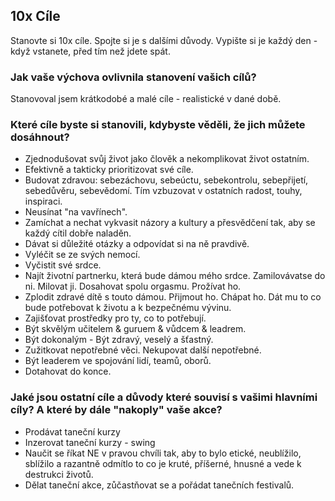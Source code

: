## 10x Cíle
Stanovte si 10x cíle.
Spojte si je s dalšími důvody.
Vypište si je každý den - když vstanete, před tím než jdete spát.

### Jak vaše výchova ovlivnila stanovení vašich cílů?
Stanovoval jsem krátkodobé a malé cíle - realistické v dané době.

### Které cíle byste si stanovili, kdybyste věděli, že jich můžete dosáhnout?
 * Zjednodušovat svůj život jako člověk a nekomplikovat život ostatním.
 * Efektivně a takticky prioritizovat své cíle.
 * Budovat zdravou: sebezáchovu, sebeúctu, sebekontrolu, sebepřijetí, 
   sebedůvěru, sebevědomí. Tím vzbuzovat v ostatních radost, touhy, inspiraci.
 * Neusínat "na vavřínech".
 * Zamíchat a nechat vykvasit názory a kultury a přesvědčení tak, aby se každý 
   cítil dobře naladěn.
 * Dávat si důležité otázky a odpovídat si na ně pravdivě.
 * Vyléčit se ze svých nemocí.
 * Vyčistit své srdce.
 * Najít životní partnerku, která bude dámou mého srdce. Zamilovávatse do ni. Milovat ji. Dosahovat
   spolu orgasmu. Prožívat ho.
 * Zplodit zdravé dítě s touto dámou. Přijmout ho. Chápat ho. Dát mu to co bude 
   potřebovat k životu a k bezpečnému vývinu.
 * Zajišťovat prostředky pro ty, co to potřebují.
 * Být skvělým učitelem & guruem & vůdcem & leadrem.
 * Být dokonalým - Být zdravý, veselý a šťastný.
 * Zužitkovat nepotřebné věci. Nekupovat další nepotřebné.
 * Být leaderem ve spojování lidí, teamů, oborů.
 * Dotahovat do konce.

### Jaké jsou ostatní cíle a důvody které souvisí s vašimi hlavními cíly? A které by dále "nakoply" vaše akce?
 * Prodávat taneční kurzy
 * Inzerovat taneční kurzy - swing
 * Naučit se říkat NE v pravou chvíli tak, aby to bylo etické, neublížilo, 
   sblížilo a razantně odmítlo to co je kruté, příšerné, hnusné a vede 
   k destrukci životů.
 * Dělat taneční akce, zůčastňovat se a pořádat tanečních festivalů.
